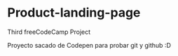 # Product-landing-page
Third freeCodeCamp Project

Proyecto sacado de Codepen para probar git y github :D
